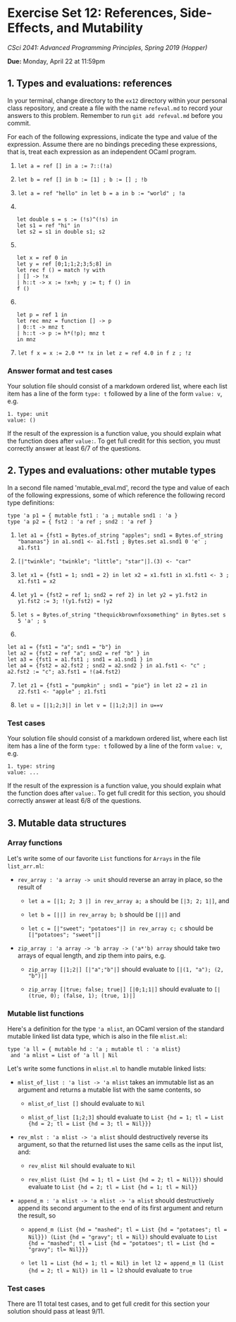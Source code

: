 # Exercise Set 12: References, Side-Effects, and Mutability

*CSci 2041: Advanced Programming Principles, Spring 2019 (Hopper)*

**Due:** Monday, April 22 at 11:59pm

## 1.  Types and evaluations: references

In your terminal, change directory to the `ex12` directory within your personal class repository, and create a file with the name `refeval.md` to record your answers to this problem.  Remember to run `git add refeval.md` before you commit.

For each of the following expressions, indicate the type and value of the expression.  Assume there are no bindings preceding these expressions, that is, treat each expression as an independent OCaml program.  

1. ``let a = ref [] in a := 7::(!a)``

2. ``let b = ref [] in b := [1] ; b := [] ; !b``

3. ``let a = ref "hello" in let b = a in b := "world" ; !a``

4. 
```
   let double s = s := (!s)^(!s) in
   let s1 = ref "hi" in
   let s2 = s1 in double s1; s2
   ```

5. 
```
   let x = ref 0 in
   let y = ref [0;1;1;2;3;5;8] in
   let rec f () = match !y with
   | [] -> !x
   | h::t -> x := !x+h; y := t; f () in
   f ()
   ```

6. 
```
   let p = ref 1 in
   let rec mnz = function [] -> p
   | 0::t -> mnz t
   | h::t -> p := h*(!p); mnz t
   in mnz
   ```

7. ``let f x = x := 2.0 ** !x in let z = ref 4.0 in f z ; !z``

### Answer format and test cases
Your solution file should consist of a markdown ordered list, where each list item has a line of the form `type: t` followed by a line of the form `value: v`, e.g.
```
1. type: unit
value: ()
```
If the result of the expression is a function value, you should explain what the function does after `value:`.
To get full credit for this section, you must correctly answer at least 6/7 of the questions.

## 2.  Types and evaluations: other mutable types

In a second file named 'mutable_eval.md', record the type and value of each of the following expressions, some of which reference the following record type definitions:
```
type 'a p1 = { mutable fst1 : 'a ; mutable snd1 : 'a }
type 'a p2 = { fst2 : 'a ref ; snd2 : 'a ref }
```

1. ``let a1 = {fst1 = Bytes.of_string "apples"; snd1 = Bytes.of_string "bananas"} in a1.snd1 <- a1.fst1 ; Bytes.set a1.snd1 0 'e' ; a1.fst1``

2. ``[|"twinkle"; "twinkle"; "little"; "star"|].(3) <- "car"``

3. ``let x1 = {fst1 = 1; snd1 = 2} in let x2 = x1.fst1 in x1.fst1 <- 3 ; x1.fst1 = x2``

4. ``let y1 = {fst2 = ref 1; snd2 = ref 2} in let y2 = y1.fst2 in y1.fst2 := 3; !(y1.fst2) = !y2``

5. ``let s = Bytes.of_string "thequickbrownfoxsomething" in Bytes.set s 5 'a' ; s``

6. 
```
let a1 = {fst1 = "a"; snd1 = "b"} in
let a2 = {fst2 = ref "a"; snd2 = ref "b" } in
let a3 = {fst1 = a1.fst1 ; snd1 = a1.snd1 } in
let a4 = {fst2 = a2.fst2 ; snd2 = a2.snd2 } in a1.fst1 <- "c" ; a2.fst2 := "c"; a3.fst1 = !(a4.fst2)
```

7. ``let z1 = {fst1 = "pumpkin" ; snd1 = "pie"} in let z2 = z1 in z2.fst1 <- "apple" ; z1.fst1``

8. ``let u = [|1;2;3|] in let v = [|1;2;3|] in u==v``

### Test cases
Your solution file should consist of a markdown ordered list, where each list item has a line of the form `type: t` followed by a line of the form `value: v`, e.g.
```
1. type: string
value: ...
```
If the result of the expression is a function value, you should explain what the function does after `value:`.
To get full credit for this section, you should correctly answer at least 6/8 of the questions.

## 3. Mutable data structures

### Array functions

Let's write some of our favorite `List` functions for `Arrays` in the file `list_arr.ml`:

+ `rev_array : 'a array -> unit` should reverse an array in place, so the result of

    * `let a = [|1; 2; 3 |] in rev_array a; a` should be `[|3; 2; 1|]`, and

    * `let b = [||] in rev_array b; b` should be `[||]` and

    * `let c = [|"sweet"; "potatoes"|] in rev_array c; c` should be `[|"potatoes"; "sweet"|]`

+ `zip_array : 'a array -> 'b array -> ('a*'b) array` should take two arrays of equal length, and zip them into pairs, e.g.

    * `zip_array [|1;2|] [|"a";"b"|]` should evaluate to `[|(1, "a"); (2, "b")|]`

    * `zip_array [|true; false; true|] [|0;1;1|]` should evaluate to `[|(true, 0); (false, 1); (true, 1)|]`

### Mutable list functions

Here's a definition for the type `'a mlist`, an OCaml version of the standard mutable linked list data type, which is also in the file `mlist.ml`:
```
type 'a ll = { mutable hd : 'a ; mutable tl : 'a mlist}
 and 'a mlist = List of 'a ll | Nil
```
Let's write some functions in `mlist.ml` to handle mutable linked lists:

+ `mlist_of_list : 'a list -> 'a mlist` takes an immutable list as an argument and returns a mutable list with the same contents, so
    * `mlist_of_list []` should evaluate to `Nil`

    * `mlist_of_list [1;2;3]` should evaluate to
      `List {hd = 1; tl = List {hd = 2; tl = List {hd = 3; tl = Nil}}}`

+ `rev_mlst : 'a mlist -> 'a mlist` should destructively reverse its argument, so that the returned list uses the same cells as the input list, and:

    * `rev_mlist Nil` should evaluate to `Nil`

    * `rev_mlist (List {hd = 1; tl = List {hd = 2; tl = Nil}})` should evaluate to `List {hd = 2; tl = List {hd = 1; tl = Nil}}`

+ `append_m : 'a mlist -> 'a mlist -> 'a mlist` should destructively append its second argument to the end of its first argument and return the result, so

    * `append_m (List {hd = "mashed"; tl = List {hd = "potatoes"; tl = Nil}})
      (List {hd = "gravy"; tl = Nil})` should evaluate to
      `List {hd = "mashed"; tl = List {hd = "potatoes"; tl = List {hd = "gravy"; tl= Nil}}}`

    * ``let l1 = List {hd = 1; tl = Nil} in
       let l2 = append_m l1 (List {hd = 2; tl = Nil}) in l1 = l2`` should evaluate to `true`

### Test cases

There are 11 total test cases, and to get full credit for this section your solution should pass at least 9/11.
